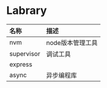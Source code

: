 # Labrary

| 名称 | 描述 |
| :--- | :--- |
| nvm | node版本管理工具 |
| supervisor | 调试工具 |
| express |  |
| async | 异步编程库 |



